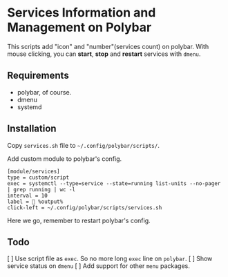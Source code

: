 Services Information and Management on Polybar
===

This scripts add "icon" and "number"(services count) on polybar. With mouse clicking, you can **start**, **stop** and **restart** services with `dmenu`.

## Requirements

- polybar, of course.
- dmenu
- systemd

## Installation

Copy `services.sh` file to `~/.config/polybar/scripts/`.

Add custom module to polybar's config.

```
[module/services]
type = custom/script
exec = systemctl --type=service --state=running list-units --no-pager | grep running | wc -l
interval = 10
label =  %output%
click-left = ~/.config/polybar/scripts/services.sh
```

Here we go, remember to restart polybar's config.

## Todo

[ ] Use script file as `exec`. So no more long `exec` line on `polybar`.
[ ] Show service status on `dmenu`
[ ] Add support for other `menu` packages.
